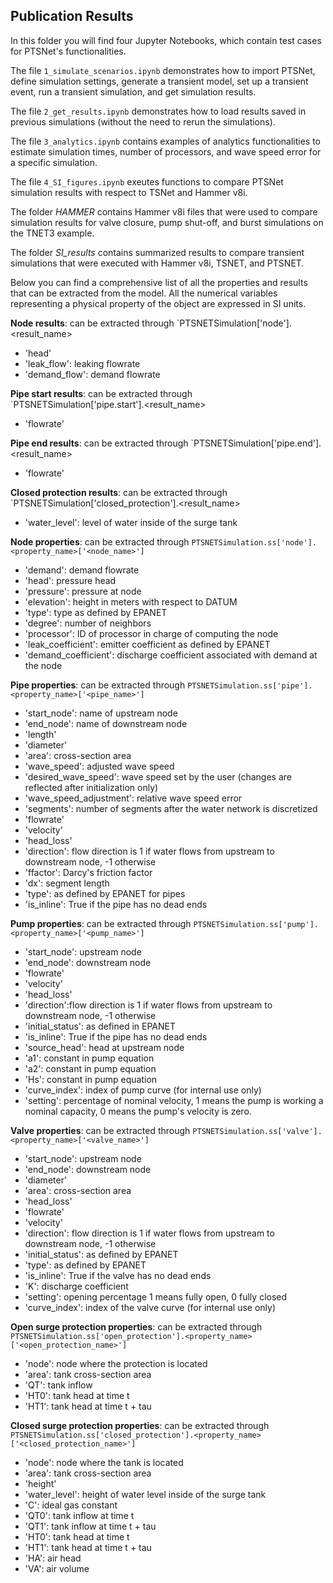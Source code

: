 ## Publication Results

In this folder you will find four Jupyter Notebooks, which contain test cases for PTSNet's functionalities.

The file `1_simulate_scenarios.ipynb` demonstrates how to import PTSNet, define simulation settings, generate a transient model, set up a transient event, run a transient simulation, and get simulation results.

The file `2_get_results.ipynb` demonstrates how to load results saved in previous simulations (without the need to rerun the simulations).

The file `3_analytics.ipynb` contains examples of analytics functionalities to estimate simulation times, number of processors, and wave speed error for a specific simulation.

The file `4_SI_figures.ipynb` exeutes functions to compare PTSNet simulation results with respect to TSNet and Hammer v8i.

The folder *HAMMER* contains Hammer v8i files that were used to compare simulation results for valve closure, pump shut-off, and burst simulations on the TNET3 example.

The folder *SI_results* contains summarized results to compare transient simulations that were executed with Hammer v8i, TSNET, and PTSNET.

Below you can find a comprehensive list of all the properties and results that can be extracted from the model. All the numerical variables representing a physical property of the object are expressed in SI units.

**Node results**: can be extracted through `PTSNETSimulation['node'].<result_name>
- 'head'
- 'leak_flow': leaking flowrate
- 'demand_flow': demand flowrate

**Pipe start results**: can be extracted through `PTSNETSimulation['pipe.start'].<result_name>
- 'flowrate'

**Pipe end results**: can be extracted through `PTSNETSimulation['pipe.end'].<result_name>
- 'flowrate'

**Closed protection results**: can be extracted through `PTSNETSimulation['closed_protection'].<result_name>
- 'water_level': level of water inside of the surge tank

**Node properties**: can be extracted through `PTSNETSimulation.ss['node'].<property_name>['<node_name>']`

- 'demand': demand flowrate
- 'head': pressure head
- 'pressure': pressure at node
- 'elevation': height in meters with respect to DATUM
- 'type': type as defined by EPANET
- 'degree': number of neighbors
- 'processor': ID of processor in charge of computing the node
- 'leak_coefficient': emitter coefficient as defined by EPANET
- 'demand_coefficient': discharge coefficient associated with demand at the node

**Pipe properties**: can be extracted through `PTSNETSimulation.ss['pipe'].<property_name>['<pipe_name>']`
- 'start_node': name of upstream node
- 'end_node': name of downstream node
- 'length'
- 'diameter'
- 'area': cross-section area
- 'wave_speed': adjusted wave speed
- 'desired_wave_speed': wave speed set by the user (changes are reflected after initialization only)
- 'wave_speed_adjustment': relative wave speed error
- 'segments': number of segments after the water network is discretized
- 'flowrate'
- 'velocity'
- 'head_loss'
- 'direction': flow direction is 1 if water flows from upstream to downstream node, -1 otherwise
- 'ffactor': Darcy's friction factor
- 'dx': segment length
- 'type': as defined by EPANET for pipes
- 'is_inline': True if the pipe has no dead ends

**Pump properties**: can be extracted through `PTSNETSimulation.ss['pump'].<property_name>['<pump_name>']`

- 'start_node': upstream node
- 'end_node': downstream node
- 'flowrate'
- 'velocity'
- 'head_loss'
- 'direction':flow direction is 1 if water flows from upstream to downstream node, -1 otherwise
- 'initial_status': as defined in EPANET
- 'is_inline': True if the pipe has no dead ends
- 'source_head': head at upstream node
- 'a1': constant in pump equation
- 'a2': constant in pump equation
- 'Hs': constant in pump equation
- 'curve_index': index of pump curve (for internal use only)
- 'setting': percentage of nominal velocity, 1 means the pump is working a nominal capacity, 0 means the pump's velocity is zero.

**Valve properties**: can be extracted through `PTSNETSimulation.ss['valve'].<property_name>['<valve_name>']`

- 'start_node': upstream node
- 'end_node': downstream node
- 'diameter'
- 'area': cross-section area
- 'head_loss'
- 'flowrate'
- 'velocity'
- 'direction': flow direction is 1 if water flows from upstream to downstream node, -1 otherwise
- 'initial_status': as defined by EPANET
- 'type': as defined by EPANET
- 'is_inline': True if the valve has no dead ends
- 'K': discharge coefficient
- 'setting': opening percentage 1 means fully open, 0 fully closed
- 'curve_index': index of the valve curve (for internal use only)

**Open surge protection properties**: can be extracted through `PTSNETSimulation.ss['open_protection'].<property_name>['<open_protection_name>']`

- 'node': node where the protection is located
- 'area': tank cross-section area
- 'QT': tank inflow
- 'HT0': tank head at time t
- 'HT1': tank head at time t + tau

**Closed surge protection properties**: can be extracted through `PTSNETSimulation.ss['closed_protection'].<property_name>['<closed_protection_name>']`

- 'node': node where the tank is located
- 'area': tank cross-section area
- 'height'
- 'water_level': height of water level inside of the surge tank
- 'C': ideal gas constant
- 'QT0': tank inflow at time t
- 'QT1': tank inflow at time t + tau
- 'HT0': tank head at time t
- 'HT1': tank head at time t + tau
- 'HA': air head
- 'VA': air volume
